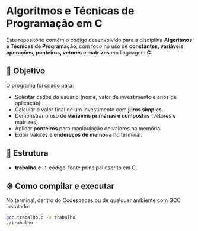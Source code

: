 # Algoritmos e Técnicas de Programação em C

Este repositório contém o código desenvolvido para a disciplina **Algoritmos e Técnicas de Programação**, com foco no uso de **constantes, variáveis, operações, ponteiros, vetores e matrizes** em linguagem **C**.

## 🎯 Objetivo
O programa foi criado para:
- Solicitar dados do usuário (nome, valor de investimento e anos de aplicação).  
- Calcular o valor final de um investimento com **juros simples**.  
- Demonstrar o uso de **variáveis primárias e compostas** (vetores e matrizes).  
- Aplicar **ponteiros** para manipulação de valores na memória.  
- Exibir valores e **endereços de memória** no terminal.

## 📂 Estrutura
- **trabalho.c** → código-fonte principal escrito em C.

## ⚙️ Como compilar e executar
No terminal, dentro do Codespaces ou de qualquer ambiente com GCC instalado:

```bash
gcc trabalho.c -o trabalho
./trabalho
